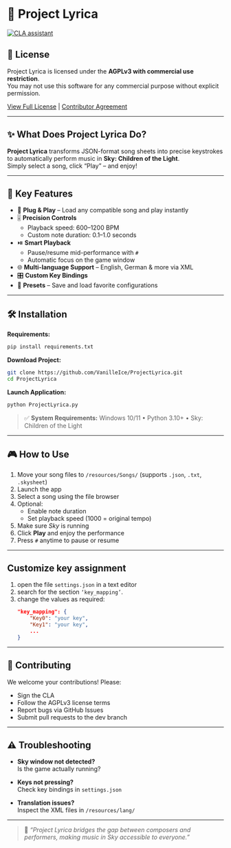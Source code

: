 # 🎹 Project Lyrica

[![CLA assistant](https://cla-assistant.io/readme/badge/VanilleIce/ProjectLyrica)](https://cla-assistant.io/VanilleIce/ProjectLyrica)

## 📜 License

Project Lyrica is licensed under the **AGPLv3 with commercial use restriction**.  
You may not use this software for any commercial purpose without explicit permission.

[View Full License](LICENSE) | [Contributor Agreement](CLA.md)

---

## ✨ What Does Project Lyrica Do?

**Project Lyrica** transforms JSON-format song sheets into precise keystrokes to automatically perform music in **Sky: Children of the Light**.  
Simply select a song, click “Play” – and enjoy!

---

## 🔑 Key Features

- 🎼 **Plug & Play** – Load any compatible song and play instantly  
- 🎚️ **Precision Controls**  
  - Playback speed: 600–1200 BPM  
  - Custom note duration: 0.1–1.0 seconds  
- ⏯️ **Smart Playback**  
  - Pause/resume mid-performance with `#`  
  - Automatic focus on the game window  
- 🌐 **Multi-language Support** – English, German & more via XML  
- 🎛️ **Custom Key Bindings**  
- 💾 **Presets** – Save and load favorite configurations  

---

## 🛠️ Installation

**Requirements:**

```bash
pip install requirements.txt
```

**Download Project:**

```bash
git clone https://github.com/VanilleIce/ProjectLyrica.git
cd ProjectLyrica
```

**Launch Application:**

```bash
python ProjectLyrica.py
```

> ✅ **System Requirements:** Windows 10/11 • Python 3.10+ • Sky: Children of the Light

---

## 🎮 How to Use

1. Move your song files to `/resources/Songs/` (supports `.json`, `.txt`, `.skysheet`)  
2. Launch the app  
3. Select a song using the file browser  
4. Optional:  
   - Enable note duration  
   - Set playback speed (1000 = original tempo)  
5. Make sure _Sky_ is running  
6. Click **Play** and enjoy the performance  
7. Press `#` anytime to pause or resume

---

## Customize key assignment

1. open the file `settings.json` in a text editor
2. search for the section `‘key_mapping’`.
3. change the values as required:
   ```json
   "key_mapping": {
       "Key0": "your key",
       "Key1": "your key",
       ...
   }

---

## 🤝 Contributing

We welcome your contributions! Please:

- Sign the CLA  
- Follow the AGPLv3 license terms  
- Report bugs via GitHub Issues  
- Submit pull requests to the dev branch

---

## ⚠️ Troubleshooting

- **Sky window not detected?**  
  Is the game actually running?

- **Keys not pressing?**  
  Check key bindings in `settings.json`  

- **Translation issues?**  
  Inspect the XML files in `/resources/lang/`  

---

> 🌈 _“Project Lyrica bridges the gap between composers and performers, making music in Sky accessible to everyone.”_
